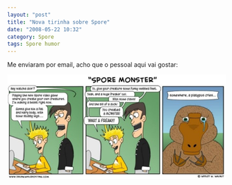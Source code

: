 ```yaml
---
layout: "post"
title: "Nova tirinha sobre Spore"
date: "2008-05-22 10:32"
category: Spore
tags: Spore humor
---
```


Me enviaram por email, acho que o pessoal aqui vai gostar:

![Tirinha “Spore Monster”](/assets/uploads/2019/06/spore_comic.jpg)
